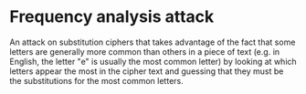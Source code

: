 # Frequency analysis attack

An attack on substitution ciphers that takes advantage of the fact that some letters are generally more common than others in a piece of text (e.g. in English, the letter "e" is usually the most common letter) by looking at which letters appear the most in the cipher text and guessing that they must be the substitutions for the most common letters.
